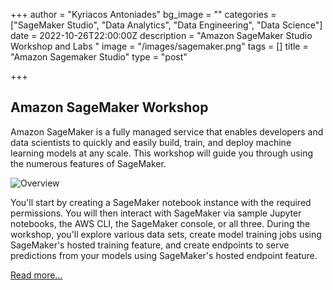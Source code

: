 +++
author = "Kyriacos Antoniades"
bg_image = ""
categories = ["SageMaker Studio", "Data Analytics", "Data Engineering", "Data Science"]
date = 2022-10-26T22:00:00Z
description = "Amazon SageMaker Studio Workshop and Labs "
image = "/images/sagemaker.png"
tags = []
title = "Amazon Sagemaker Studio"
type = "post"

+++
## Amazon SageMaker Workshop

Amazon SageMaker is a fully managed service that enables developers and data scientists to quickly and easily build, train, and deploy machine learning models at any scale. This workshop will guide you through using the numerous features of SageMaker.

![Overview](/images/sm-overview.png)

You'll start by creating a SageMaker notebook instance with the required permissions. You will then interact with SageMaker via sample Jupyter notebooks, the AWS CLI, the SageMaker console, or all three. During the workshop, you'll explore various data sets, create model training jobs using SageMaker's hosted training feature, and create endpoints to serve predictions from your models using SageMaker's hosted endpoint feature.

[Read more...](https://sagemaker-workshop.netlify.app/)